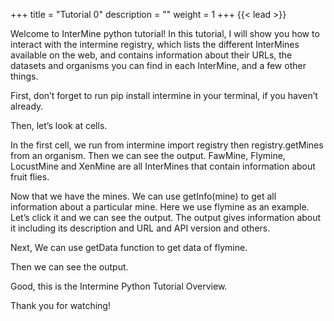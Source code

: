 +++
title = "Tutorial 0"
description = ""
weight = 1
+++
{{< lead >}}
<br/>


Welcome to InterMine python tutorial! In this tutorial, I will show you how to interact with the intermine registry, which lists the different InterMines available on the web, and contains information about their URLs, the datasets and organisms you can find in each InterMine, and a few other things. 

First, don’t forget to run pip install intermine in your terminal, if you haven’t already.

Then, let’s look at cells.

In the first cell, we run from intermine import registry then registry.getMines from an organism. Then we can see the output. FawMine, Flymine, LocustMine and XenMine are all InterMines that contain information about fruit flies.

Now that we have the mines. We can use getInfo(mine) to get all information about a particular mine. Here we use flymine as an example. Let’s click it and we can see the output. The output gives information about it including its description and URL and API version and others.

Next, We can use getData function to get data of flymine.

Then we can see the output.

Good, this is the Intermine Python Tutorial Overview. 

Thank you for watching!
